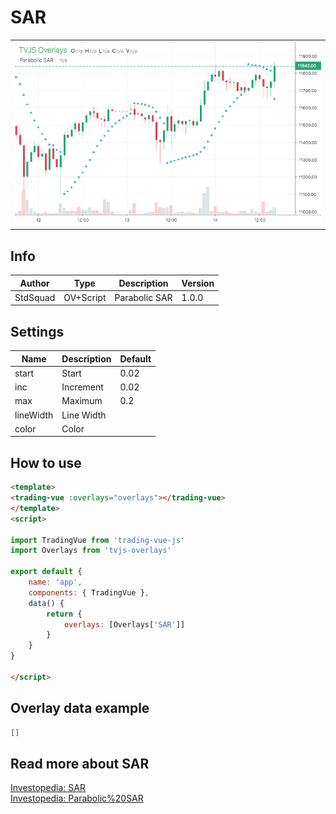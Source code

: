 
# SAR

<table><tr><td>
  <img width="800" heigth="480" src="screen.png" alt="screen">
</td></tr></table>

## Info

| Author | Type | Description | Version |
| ------ | ---- | ----------- | ------- |
| StdSquad | OV+Script | Parabolic SAR | 1.0.0 |


## Settings

| Name | Description | Default |
| ---- | ----------- | ------- |
| start | Start | 0.02 |
| inc | Increment | 0.02 |
| max | Maximum | 0.2 |
| lineWidth | Line Width |  |
| color | Color |  |

## How to use

```html
<template>
<trading-vue :overlays="overlays"></trading-vue>
</template>
<script>

import TradingVue from 'trading-vue-js'
import Overlays from 'tvjs-overlays'

export default {
    name: 'app',
    components: { TradingVue },
    data() {
        return {
            overlays: [Overlays['SAR']]
        }
    }
}

</script>

```

## Overlay data example

```json
[]
```

## Read more about SAR

[Investopedia: SAR](https://www.investopedia.com/search?q=SAR)<br>
[Investopedia: Parabolic%20SAR](https://www.investopedia.com/search?q=Parabolic%20SAR)


